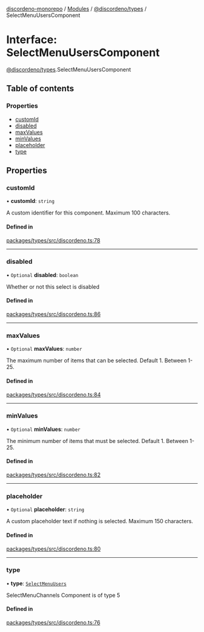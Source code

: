 [discordeno-monorepo](../README.md) / [Modules](../modules.md) / [@discordeno/types](../modules/discordeno_types.md) / SelectMenuUsersComponent

# Interface: SelectMenuUsersComponent

[@discordeno/types](../modules/discordeno_types.md).SelectMenuUsersComponent

## Table of contents

### Properties

- [customId](discordeno_types.SelectMenuUsersComponent.md#customid)
- [disabled](discordeno_types.SelectMenuUsersComponent.md#disabled)
- [maxValues](discordeno_types.SelectMenuUsersComponent.md#maxvalues)
- [minValues](discordeno_types.SelectMenuUsersComponent.md#minvalues)
- [placeholder](discordeno_types.SelectMenuUsersComponent.md#placeholder)
- [type](discordeno_types.SelectMenuUsersComponent.md#type)

## Properties

### customId

• **customId**: `string`

A custom identifier for this component. Maximum 100 characters.

#### Defined in

[packages/types/src/discordeno.ts:78](https://github.com/deepsarda/discordeno/blob/c6dc30bb/packages/types/src/discordeno.ts#L78)

---

### disabled

• `Optional` **disabled**: `boolean`

Whether or not this select is disabled

#### Defined in

[packages/types/src/discordeno.ts:86](https://github.com/deepsarda/discordeno/blob/c6dc30bb/packages/types/src/discordeno.ts#L86)

---

### maxValues

• `Optional` **maxValues**: `number`

The maximum number of items that can be selected. Default 1. Between 1-25.

#### Defined in

[packages/types/src/discordeno.ts:84](https://github.com/deepsarda/discordeno/blob/c6dc30bb/packages/types/src/discordeno.ts#L84)

---

### minValues

• `Optional` **minValues**: `number`

The minimum number of items that must be selected. Default 1. Between 1-25.

#### Defined in

[packages/types/src/discordeno.ts:82](https://github.com/deepsarda/discordeno/blob/c6dc30bb/packages/types/src/discordeno.ts#L82)

---

### placeholder

• `Optional` **placeholder**: `string`

A custom placeholder text if nothing is selected. Maximum 150 characters.

#### Defined in

[packages/types/src/discordeno.ts:80](https://github.com/deepsarda/discordeno/blob/c6dc30bb/packages/types/src/discordeno.ts#L80)

---

### type

• **type**: [`SelectMenuUsers`](../enums/discordeno_types.MessageComponentTypes.md#selectmenuusers)

SelectMenuChannels Component is of type 5

#### Defined in

[packages/types/src/discordeno.ts:76](https://github.com/deepsarda/discordeno/blob/c6dc30bb/packages/types/src/discordeno.ts#L76)
